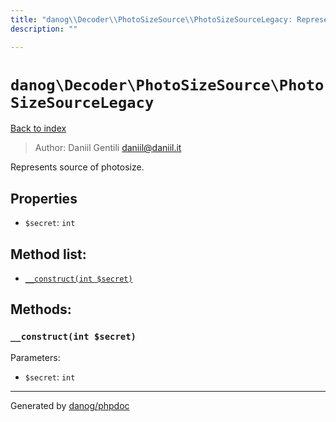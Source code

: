 ```yaml
---
title: "danog\\Decoder\\PhotoSizeSource\\PhotoSizeSourceLegacy: Represents source of photosize."
description: ""

---
```

# `danog\Decoder\PhotoSizeSource\PhotoSizeSourceLegacy`
[Back to index](../../../index.md)

> Author: Daniil Gentili <daniil@daniil.it>  
  

Represents source of photosize.  



## Properties
* `$secret`: `int` 

## Method list:
* [`__construct(int $secret)`](#__construct-int-secret)

## Methods:
### `__construct(int $secret)`




Parameters:

* `$secret`: `int`   



---
Generated by [danog/phpdoc](https://phpdoc.daniil.it)
